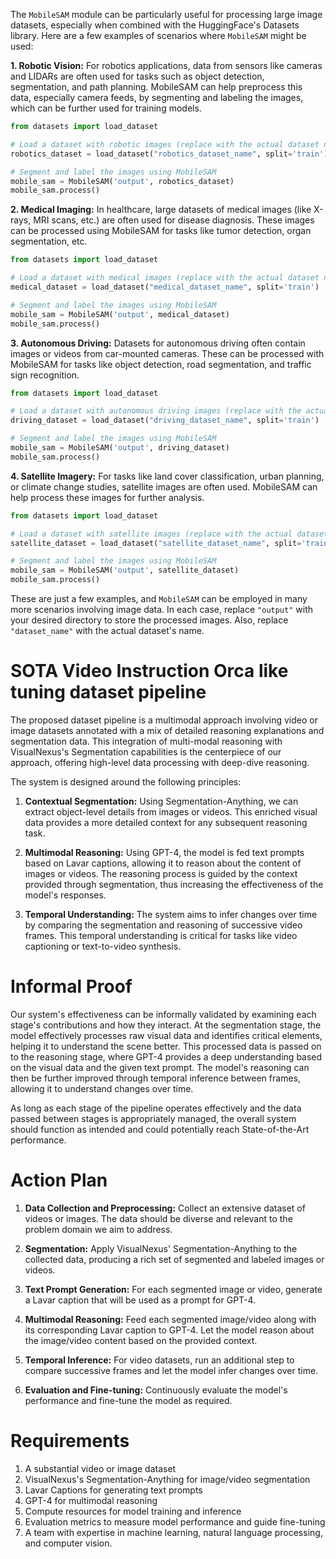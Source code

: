 The `MobileSAM` module can be particularly useful for processing large image datasets, especially when combined with the HuggingFace's Datasets library. Here are a few examples of scenarios where `MobileSAM` might be used:

**1. Robotic Vision:**
For robotics applications, data from sensors like cameras and LIDARs are often used for tasks such as object detection, segmentation, and path planning. MobileSAM can help preprocess this data, especially camera feeds, by segmenting and labeling the images, which can be further used for training models.

```python
from datasets import load_dataset

# Load a dataset with robotic images (replace with the actual dataset name)
robotics_dataset = load_dataset("robotics_dataset_name", split='train')

# Segment and label the images using MobileSAM
mobile_sam = MobileSAM('output', robotics_dataset)
mobile_sam.process()
```

**2. Medical Imaging:**
In healthcare, large datasets of medical images (like X-rays, MRI scans, etc.) are often used for disease diagnosis. These images can be processed using MobileSAM for tasks like tumor detection, organ segmentation, etc.

```python
from datasets import load_dataset

# Load a dataset with medical images (replace with the actual dataset name)
medical_dataset = load_dataset("medical_dataset_name", split='train')

# Segment and label the images using MobileSAM
mobile_sam = MobileSAM('output', medical_dataset)
mobile_sam.process()
```

**3. Autonomous Driving:**
Datasets for autonomous driving often contain images or videos from car-mounted cameras. These can be processed with MobileSAM for tasks like object detection, road segmentation, and traffic sign recognition.

```python
from datasets import load_dataset

# Load a dataset with autonomous driving images (replace with the actual dataset name)
driving_dataset = load_dataset("driving_dataset_name", split='train')

# Segment and label the images using MobileSAM
mobile_sam = MobileSAM('output', driving_dataset)
mobile_sam.process()
```

**4. Satellite Imagery:**
For tasks like land cover classification, urban planning, or climate change studies, satellite images are often used. MobileSAM can help process these images for further analysis.

```python
from datasets import load_dataset

# Load a dataset with satellite images (replace with the actual dataset name)
satellite_dataset = load_dataset("satellite_dataset_name", split='train')

# Segment and label the images using MobileSAM
mobile_sam = MobileSAM('output', satellite_dataset)
mobile_sam.process()
```

These are just a few examples, and `MobileSAM` can be employed in many more scenarios involving image data. In each case, replace `"output"` with your desired directory to store the processed images. Also, replace `"dataset_name"` with the actual dataset's name.



# SOTA Video Instruction Orca like tuning dataset pipeline
The proposed dataset pipeline is a multimodal approach involving video or image datasets annotated with a mix of detailed reasoning explanations and segmentation data. This integration of multi-modal reasoning with VisualNexus's Segmentation capabilities is the centerpiece of our approach, offering high-level data processing with deep-dive reasoning.

The system is designed around the following principles:

1. **Contextual Segmentation:** Using Segmentation-Anything, we can extract object-level details from images or videos. This enriched visual data provides a more detailed context for any subsequent reasoning task.

2. **Multimodal Reasoning:** Using GPT-4, the model is fed text prompts based on Lavar captions, allowing it to reason about the content of images or videos. The reasoning process is guided by the context provided through segmentation, thus increasing the effectiveness of the model's responses.

3. **Temporal Understanding:** The system aims to infer changes over time by comparing the segmentation and reasoning of successive video frames. This temporal understanding is critical for tasks like video captioning or text-to-video synthesis.

# Informal Proof

Our system's effectiveness can be informally validated by examining each stage's contributions and how they interact. At the segmentation stage, the model effectively processes raw visual data and identifies critical elements, helping it to understand the scene better. This processed data is passed on to the reasoning stage, where GPT-4 provides a deep understanding based on the visual data and the given text prompt. The model's reasoning can then be further improved through temporal inference between frames, allowing it to understand changes over time.

As long as each stage of the pipeline operates effectively and the data passed between stages is appropriately managed, the overall system should function as intended and could potentially reach State-of-the-Art performance.

# Action Plan

1. **Data Collection and Preprocessing:** Collect an extensive dataset of videos or images. The data should be diverse and relevant to the problem domain we aim to address. 

2. **Segmentation:** Apply VisualNexus' Segmentation-Anything to the collected data, producing a rich set of segmented and labeled images or videos.

3. **Text Prompt Generation:** For each segmented image or video, generate a Lavar caption that will be used as a prompt for GPT-4.

4. **Multimodal Reasoning:** Feed each segmented image/video along with its corresponding Lavar caption to GPT-4. Let the model reason about the image/video content based on the provided context.

5. **Temporal Inference:** For video datasets, run an additional step to compare successive frames and let the model infer changes over time.

6. **Evaluation and Fine-tuning:** Continuously evaluate the model's performance and fine-tune the model as required.

# Requirements

1. A substantial video or image dataset
2. VisualNexus's Segmentation-Anything for image/video segmentation
3. Lavar Captions for generating text prompts
4. GPT-4 for multimodal reasoning
5. Compute resources for model training and inference
6. Evaluation metrics to measure model performance and guide fine-tuning
7. A team with expertise in machine learning, natural language processing, and computer vision.